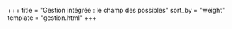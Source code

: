 +++
title = "Gestion intégrée : le champ des possibles"
sort_by = "weight"
template = "gestion.html"
+++
